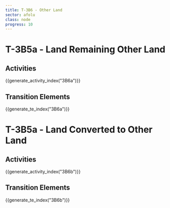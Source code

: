 ```yaml
---
title: T-3B6 - Other Land
sector: afolu
class: node
progress: 10
---
```


# T-3B5a - Land Remaining Other Land


## Activities

{{generate_activity_index("3B6a")}}


## Transition Elements

{{generate_te_index("3B6a")}}


# T-3B5a - Land Converted to Other Land


## Activities

{{generate_activity_index("3B6b")}}


## Transition Elements

{{generate_te_index("3B6b")}}
